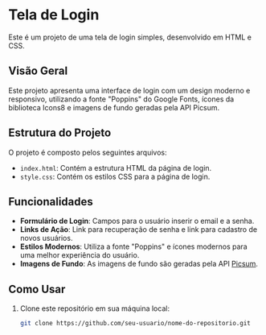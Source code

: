 # Tela de Login

Este é um projeto de uma tela de login simples, desenvolvido em HTML e CSS.

## Visão Geral

Este projeto apresenta uma interface de login com um design moderno e responsivo, utilizando a fonte "Poppins" do Google Fonts, ícones da biblioteca Icons8 e imagens de fundo geradas pela API Picsum.

## Estrutura do Projeto

O projeto é composto pelos seguintes arquivos:

- `index.html`: Contém a estrutura HTML da página de login.
- `style.css`: Contém os estilos CSS para a página de login.

## Funcionalidades

- **Formulário de Login**: Campos para o usuário inserir o email e a senha.
- **Links de Ação**: Link para recuperação de senha e link para cadastro de novos usuários.
- **Estilos Modernos**: Utiliza a fonte "Poppins" e ícones modernos para uma melhor experiência do usuário.
- **Imagens de Fundo**: As imagens de fundo são geradas pela API [Picsum](https://picsum.photos/).

## Como Usar

1. Clone este repositório em sua máquina local:

   ```bash
   git clone https://github.com/seu-usuario/nome-do-repositorio.git
